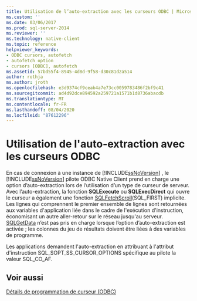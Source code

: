 ```yaml
---
title: Utilisation de l’auto-extraction avec les curseurs ODBC | Microsoft Docs
ms.custom: ''
ms.date: 03/06/2017
ms.prod: sql-server-2014
ms.reviewer: ''
ms.technology: native-client
ms.topic: reference
helpviewer_keywords:
- ODBC cursors, autofetch
- autofetch option
- cursors [ODBC], autofetch
ms.assetid: 57bd55f4-8945-4d8d-9f58-d30c81d2a514
author: rothja
ms.author: jroth
ms.openlocfilehash: e3d9374cf9ceab4a7e73cc0059783486f2bf9c41
ms.sourcegitcommit: ad4d92dce894592a259721a1571b1d8736abacdb
ms.translationtype: MT
ms.contentlocale: fr-FR
ms.lasthandoff: 08/04/2020
ms.locfileid: "87612296"
---
```

# <a name="using-autofetch-with-odbc-cursors"></a>Utilisation de l'auto-extraction avec les curseurs ODBC
  En cas de connexion à une instance de [!INCLUDE[ssNoVersion](../../../includes/ssnoversion-md.md)] , le [!INCLUDE[ssNoVersion](../../../includes/ssnoversion-md.md)] pilote ODBC Native Client prend en charge une option d’auto-extraction lors de l’utilisation d’un type de curseur de serveur. Avec l’auto-extraction, la fonction **SQLExecute** ou **SQLExecDirect** qui ouvre le curseur a également une fonction [SQLFetchScroll](../../native-client-odbc-api/sqlfetchscroll.md)(SQL_FIRST) implicite. Les lignes qui comprennent le premier ensemble de lignes sont retournées aux variables d'application liée dans le cadre de l'exécution d'instruction, économisant un autre aller-retour sur le réseau jusqu'au serveur. [SQLGetData](../../native-client-odbc-api/sqlgetdata.md) n’est pas pris en charge lorsque l’option d’auto-extraction est activée ; les colonnes du jeu de résultats doivent être liées à des variables de programme.  
  
 Les applications demandent l'auto-extraction en attribuant à l'attribut d'instruction SQL_SOPT_SS_CURSOR_OPTIONS spécifique au pilote la valeur SQL_CO_AF.  
  
## <a name="see-also"></a>Voir aussi  
 [Détails de programmation de curseur &#40;ODBC&#41;](cursor-programming-details-odbc.md)  
  
  
